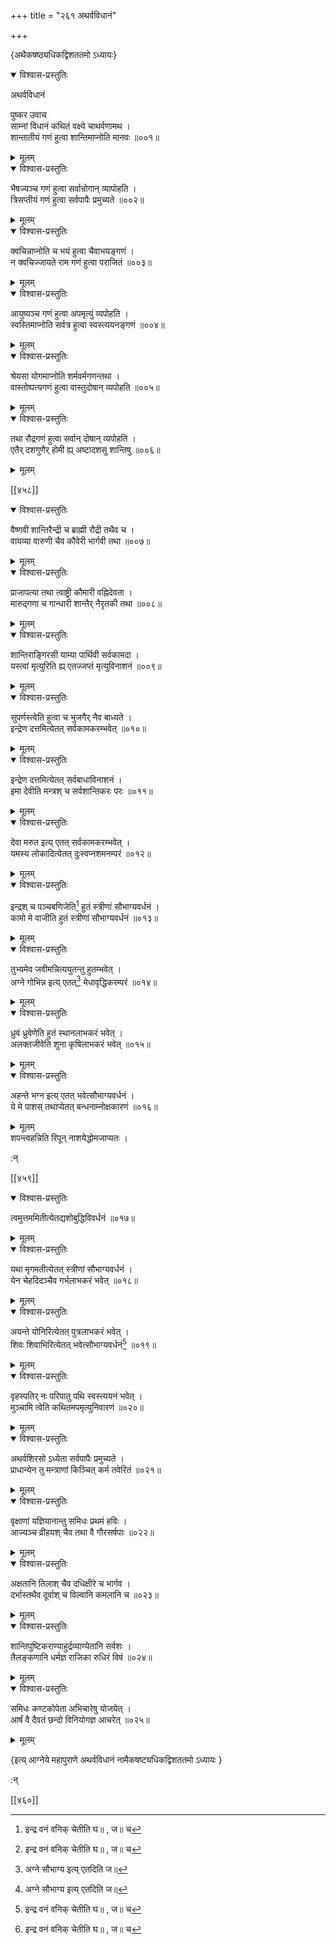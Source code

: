 +++
title = "२६१ अथर्वविधानं"

+++

\{अथैकषष्ठ्यधिकद्विशततमो ऽध्यायः\}


<details open><summary>विश्वास-प्रस्तुतिः</summary>

अथर्वविधानं  
    
पुष्कर उवाच  
साम्नां विधानं कथितं वक्ष्ये चाथर्वणामथ   ।  
शान्तातीयं गणं हुत्वा शान्तिमाप्नोति मानवः   ॥००१॥
</details>

<details><summary>मूलम्</summary>

अथर्वविधानं  
    
पुष्कर उवाच  
साम्नां विधानं कथितं वक्ष्ये चाथर्वणामथ   ।  
शान्तातीयं गणं हुत्वा शान्तिमाप्नोति मानवः   ॥००१॥
</details>  

<details open><summary>विश्वास-प्रस्तुतिः</summary>

भैषज्यञ्च गणं हुत्वा सर्वान्रोगान् व्यापोहति ।  
त्रिसप्तीयं गणं हुत्वा सर्वपापैः प्रमुच्यते ॥००२॥
</details>

<details><summary>मूलम्</summary>

भैषज्यञ्च गणं हुत्वा सर्वान्रोगान् व्यापोहति ।  
त्रिसप्तीयं गणं हुत्वा सर्वपापैः प्रमुच्यते ॥००२॥
</details>  

<details open><summary>विश्वास-प्रस्तुतिः</summary>

क्वचिन्नाप्नोति च भयं हुत्वा चैवाभयङ्गणं ।  
न क्वचिज्जायते राम गणं हुत्वा पराजितं ॥००३॥
</details>

<details><summary>मूलम्</summary>

क्वचिन्नाप्नोति च भयं हुत्वा चैवाभयङ्गणं ।  
न क्वचिज्जायते राम गणं हुत्वा पराजितं ॥००३॥
</details>  

<details open><summary>विश्वास-प्रस्तुतिः</summary>

आयुष्यञ्च गणं हुत्वा अपमृत्युं व्यपोहति ।  
स्वस्तिमाप्नोति सर्वत्र हुत्वा स्वस्त्ययनङ्गणं ॥००४॥
</details>

<details><summary>मूलम्</summary>

आयुष्यञ्च गणं हुत्वा अपमृत्युं व्यपोहति ।  
स्वस्तिमाप्नोति सर्वत्र हुत्वा स्वस्त्ययनङ्गणं ॥००४॥
</details>  

<details open><summary>विश्वास-प्रस्तुतिः</summary>

श्रेयसा योगमाप्नोति शर्मवर्मगणन्तथा ।  
वास्तोष्पत्यगणं हुत्वा वास्तुदोषान् व्यपोहति ॥००५॥
</details>

<details><summary>मूलम्</summary>

श्रेयसा योगमाप्नोति शर्मवर्मगणन्तथा ।  
वास्तोष्पत्यगणं हुत्वा वास्तुदोषान् व्यपोहति ॥००५॥
</details>  

<details open><summary>विश्वास-प्रस्तुतिः</summary>

तथा रौद्रगणं हुत्वा सर्वान् दोषान् व्यपोहति ।  
एतैर् दशगुणैर् होमी ह्य् अष्टादशसु शान्तिषु   ॥००६॥
</details>

<details><summary>मूलम्</summary>

तथा रौद्रगणं हुत्वा सर्वान् दोषान् व्यपोहति ।  
एतैर् दशगुणैर् होमी ह्य् अष्टादशसु शान्तिषु   ॥००६॥
</details>  

[[४५८]]
    

<details open><summary>विश्वास-प्रस्तुतिः</summary>

वैष्णवी शान्तिरैन्द्री च ब्राह्मी रौद्री तथैव च   ।  
वायव्या वारुणी चैव कौवेरी भार्गवी तथा ॥००७॥
</details>

<details><summary>मूलम्</summary>

वैष्णवी शान्तिरैन्द्री च ब्राह्मी रौद्री तथैव च   ।  
वायव्या वारुणी चैव कौवेरी भार्गवी तथा ॥००७॥
</details>  

<details open><summary>विश्वास-प्रस्तुतिः</summary>

प्राजापत्या तथा त्वाष्ट्री कौमारी वह्निदेवता   ।  
मारुद्गणा च गान्धारी शान्तैर् नैरृतकी तथा   ॥००८॥
</details>

<details><summary>मूलम्</summary>

प्राजापत्या तथा त्वाष्ट्री कौमारी वह्निदेवता   ।  
मारुद्गणा च गान्धारी शान्तैर् नैरृतकी तथा   ॥००८॥
</details>  

<details open><summary>विश्वास-प्रस्तुतिः</summary>

शान्तिराङ्गिरसी याम्या पार्थिवी सर्वकामदा ।  
यस्त्वां मृत्युरिति ह्य् एतज्जप्तं मृत्युविनाशनं   ॥००९॥
</details>

<details><summary>मूलम्</summary>

शान्तिराङ्गिरसी याम्या पार्थिवी सर्वकामदा ।  
यस्त्वां मृत्युरिति ह्य् एतज्जप्तं मृत्युविनाशनं   ॥००९॥
</details>  

<details open><summary>विश्वास-प्रस्तुतिः</summary>

सुपर्णस्त्वेति हुत्वा च भुजगैर् नैव बाध्यते ।  
इन्द्रेण दत्तमित्येतत् सर्वकामकरम्भवेत् ॥०१०॥
</details>

<details><summary>मूलम्</summary>

सुपर्णस्त्वेति हुत्वा च भुजगैर् नैव बाध्यते ।  
इन्द्रेण दत्तमित्येतत् सर्वकामकरम्भवेत् ॥०१०॥
</details>  

<details open><summary>विश्वास-प्रस्तुतिः</summary>

इन्द्रेण दत्तमित्येतत् सर्वबाधाविनाशनं ।  
इमा देवीति मन्त्रश् च सर्वशान्तिकरः परः ॥०११॥
</details>

<details><summary>मूलम्</summary>

इन्द्रेण दत्तमित्येतत् सर्वबाधाविनाशनं ।  
इमा देवीति मन्त्रश् च सर्वशान्तिकरः परः ॥०११॥
</details>  

<details open><summary>विश्वास-प्रस्तुतिः</summary>

देवा मरुत इत्य् एतत् सर्वकामकरम्भवेत् ।  
यमस्य लोकादित्येतत् दुःस्वप्नशमनम्परं ॥०१२॥
</details>

<details><summary>मूलम्</summary>

देवा मरुत इत्य् एतत् सर्वकामकरम्भवेत् ।  
यमस्य लोकादित्येतत् दुःस्वप्नशमनम्परं ॥०१२॥
</details>  

<details open><summary>विश्वास-प्रस्तुतिः</summary>

इन्द्रश् च पञ्चबणिजेति[^१] हुतं स्त्रीणां सौभाग्यवर्धनं   ।  
कामो मे वाजीति हुतं स्त्रीणां सौभाग्यवर्धनं   ॥०१३॥
</details>

<details><summary>मूलम्</summary>

इन्द्रश् च पञ्चबणिजेति[^१] हुतं स्त्रीणां सौभाग्यवर्धनं   ।  
कामो मे वाजीति हुतं स्त्रीणां सौभाग्यवर्धनं   ॥०१३॥
</details>  

<details open><summary>विश्वास-प्रस्तुतिः</summary>

तुभ्यमेव जवीमन्नित्ययुतन्तु हुतम्भवेत् ।  
अग्ने गोभिन्न इत्य् एतत्[^२] मेधावृद्धिकरम्परं ॥०१४॥
</details>

<details><summary>मूलम्</summary>

तुभ्यमेव जवीमन्नित्ययुतन्तु हुतम्भवेत् ।  
अग्ने गोभिन्न इत्य् एतत्[^२] मेधावृद्धिकरम्परं ॥०१४॥
</details>  

<details open><summary>विश्वास-प्रस्तुतिः</summary>

ध्रुवं ध्रुवेणेति हुतं स्थानलाभकरं भवेत् ।  
अलक्तजीवेति शुना कृषिलाभकरं भवेत् ॥०१५॥
</details>

<details><summary>मूलम्</summary>

ध्रुवं ध्रुवेणेति हुतं स्थानलाभकरं भवेत् ।  
अलक्तजीवेति शुना कृषिलाभकरं भवेत् ॥०१५॥
</details>  

<details open><summary>विश्वास-प्रस्तुतिः</summary>

अहन्ते भग्न इत्य् एतत् भवेत्सौभाग्यवर्धनं ।  
ये मे पाशस् तथाप्येतत् बन्धनाम्नोक्षकारणं   ॥०१६॥
</details>

<details><summary>मूलम्</summary>

अहन्ते भग्न इत्य् एतत् भवेत्सौभाग्यवर्धनं ।  
ये मे पाशस् तथाप्येतत् बन्धनाम्नोक्षकारणं   ॥०१६॥
</details>  
शपन्त्वहन्निति रिपून् नाशयेद्धोमजाप्यतः ।  
    
:न्  
    
[^१]: इन्द्र वनं वनिक् चेतीति घ॥ , ज॥ च  
    
[^२]: अग्ने सौभाग्य इत्य् एतदिति ज॥  

[[४५९]]
    

<details open><summary>विश्वास-प्रस्तुतिः</summary>

त्वमुत्तममितीत्येतद्यशोबुद्धिविवर्धनं ॥०१७॥
</details>

<details><summary>मूलम्</summary>

त्वमुत्तममितीत्येतद्यशोबुद्धिविवर्धनं ॥०१७॥
</details>  

<details open><summary>विश्वास-प्रस्तुतिः</summary>

यथा मृगमतीत्येतत् स्त्रीणां सौभाग्यवर्धनं   ।  
येन चेहदिदञ्चैव गर्भलाभकरं भवेत् ॥०१८॥
</details>

<details><summary>मूलम्</summary>

यथा मृगमतीत्येतत् स्त्रीणां सौभाग्यवर्धनं   ।  
येन चेहदिदञ्चैव गर्भलाभकरं भवेत् ॥०१८॥
</details>  

<details open><summary>विश्वास-प्रस्तुतिः</summary>

अयन्ते योनिरित्येतत् पुत्रलाभकरं भवेत् ।  
शिवः शिवाभिरित्येतत् भवेत्सौभाग्यवर्धनं[^१] ॥०१९॥
</details>

<details><summary>मूलम्</summary>

अयन्ते योनिरित्येतत् पुत्रलाभकरं भवेत् ।  
शिवः शिवाभिरित्येतत् भवेत्सौभाग्यवर्धनं[^१] ॥०१९॥
</details>  

<details open><summary>विश्वास-प्रस्तुतिः</summary>

वृहस्पतिर् नः परिपातु पथि स्वस्त्ययनं भवेत् ।  
मुञ्चामि त्वेति कथितमपमृत्युनिवारणं ॥०२०॥
</details>

<details><summary>मूलम्</summary>

वृहस्पतिर् नः परिपातु पथि स्वस्त्ययनं भवेत् ।  
मुञ्चामि त्वेति कथितमपमृत्युनिवारणं ॥०२०॥
</details>  

<details open><summary>विश्वास-प्रस्तुतिः</summary>

अथर्वशिरसो ऽध्येता सर्वपापैः प्रमुच्यते ।  
प्राधान्येन तु मन्त्राणां किञ्चित् कर्म तवेरितं   ॥०२१॥
</details>

<details><summary>मूलम्</summary>

अथर्वशिरसो ऽध्येता सर्वपापैः प्रमुच्यते ।  
प्राधान्येन तु मन्त्राणां किञ्चित् कर्म तवेरितं   ॥०२१॥
</details>  

<details open><summary>विश्वास-प्रस्तुतिः</summary>

वृक्षाणां यज्ञियानान्तु समिधः प्रथमं हविः   ।  
आज्यञ्च व्रीहयश् चैव तथा वै गौरसर्षपाः ॥०२२॥
</details>

<details><summary>मूलम्</summary>

वृक्षाणां यज्ञियानान्तु समिधः प्रथमं हविः   ।  
आज्यञ्च व्रीहयश् चैव तथा वै गौरसर्षपाः ॥०२२॥
</details>  

<details open><summary>विश्वास-प्रस्तुतिः</summary>

अक्षतानि तिलाश् चैव दधिक्षीरे च भार्गव ।  
दर्भास्तथैव दूर्वाश् च विल्वानि कमलानि च ॥०२३॥
</details>

<details><summary>मूलम्</summary>

अक्षतानि तिलाश् चैव दधिक्षीरे च भार्गव ।  
दर्भास्तथैव दूर्वाश् च विल्वानि कमलानि च ॥०२३॥
</details>  

<details open><summary>विश्वास-प्रस्तुतिः</summary>

शान्तिपुष्टिकराण्याहुर्द्रव्याण्येतानि सर्वशः   ।  
तैलङ्कणानि धर्मज्ञ राजिका रुधिरं विषं ॥०२४॥
</details>

<details><summary>मूलम्</summary>

शान्तिपुष्टिकराण्याहुर्द्रव्याण्येतानि सर्वशः   ।  
तैलङ्कणानि धर्मज्ञ राजिका रुधिरं विषं ॥०२४॥
</details>  

<details open><summary>विश्वास-प्रस्तुतिः</summary>

समिधः कण्टकोपेता अभिचारेषु योजयेत् ।  
आर्षं वै दैवतं छन्दो विनियोगज्ञ आचरेत् ॥०२५॥
</details>

<details><summary>मूलम्</summary>

समिधः कण्टकोपेता अभिचारेषु योजयेत् ।  
आर्षं वै दैवतं छन्दो विनियोगज्ञ आचरेत् ॥०२५॥
</details>

\{इत्य् आग्नेये महापुराणे अथर्वविधानं नामैकषष्ट्यधिकद्विशततमो ऽध्यायः  }
    
:न्  
    
[^१]: क्रुद्धं भूपं प्रसादयेदिति घ॥ , ज॥ , झ॥ च  

[[४६०]]
    